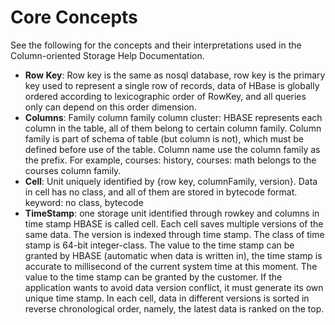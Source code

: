 # Core Concepts
See the following for the concepts and their interpretations used in the Column-oriented Storage Help Documentation.

- **Row Key**: Row key is the same as nosql database, row key is the primary key used to represent a single row of records, data of HBase is globally ordered according to lexicographic order of RowKey, and all queries only can depend on this order dimension.
- **Columns**: Family column family column cluster: HBASE represents each column in the table, all of them belong to certain column family. Column family is part of schema of table (but column is not), which must be defined before use of the table. Column name use the column family as the prefix. For example, courses: history, courses: math belongs to the courses column family.
- **Cell**: Unit uniquely identified by {row key, columnFamily, version}. Data in cell has no class, and all of them are stored in bytecode format.
keyword: no class, bytecode
- **TimeStamp**: one storage unit identified through rowkey and columns in time stamp HBASE is called cell. Each cell saves multiple versions of the same data. The version is indexed through time stamp. The class of time stamp is 64-bit integer-class. The value to the time stamp can be granted by HBASE (automatic when data is written in), the time stamp is accurate to millisecond of the current system time at this moment. The value to the time stamp can be granted by the customer. If the application wants to avoid data version conflict, it must generate its own unique time stamp. In each cell, data in different versions is sorted in reverse chronological order, namely, the latest data is ranked on the top.

